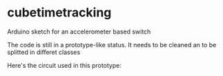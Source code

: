# cubetimetracking
Arduino sketch for an accelerometer based switch

The code is still in a prototype-like status. It needs to be cleaned an to be splitted in differet classes

Here's the circuit used in this prototype:
